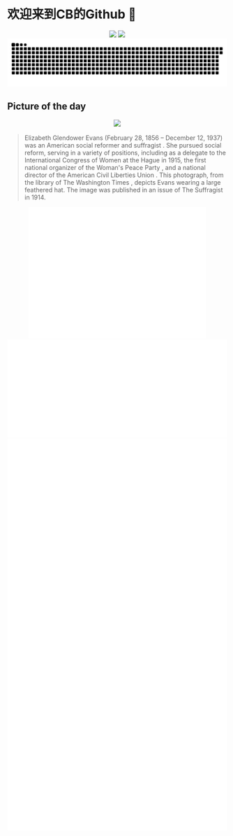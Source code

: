 
# 欢迎来到CB的Github 👋

<div align="center">
  <img height="137px" src="https://github-readme-stats.vercel.app/api?username=SuperCB&show_icons=true&theme=radical" />
  <img height="137px" src="https://github-readme-stats.vercel.app/api/top-langs/?username=SuperCB&hide_title=true&hide_border=true&layout=compact&langs_count=6&text_color=000&icon_color=fff" />
</div>


<div align="center">
    <img src="./contribution-snake/github-contribution-grid-snake.svg" />
</div>



## Picture of the day
<div align="center">
  <img width=400px src="https://upload.wikimedia.org/wikipedia/commons/thumb/3/3c/Elizabeth_Glendower_Evans_%28cropped%29.jpg/450px-Elizabeth_Glendower_Evans_%28cropped%29.jpg" />
</div>

>Elizabeth Glendower Evans  (February 28, 1856 – December 12, 1937) was an American social reformer and  suffragist . She pursued social reform, serving in a variety of positions, including as a delegate to the  International Congress of Women at the Hague  in 1915, the first national organizer of the  Woman's Peace Party , and a national director of the  American Civil Liberties Union . This photograph, from the library of  The Washington Times , depicts Evans wearing a large feathered hat. The image was published in an issue of  The Suffragist  in 1914.



<div align="center">
  <img height="300px" src="base_metrics.svg" />
  <img  src="metrics.plugin.calendar.full.svg" />
</div>


<div align="center">
  <img  src="plugin_metrics.svg" /> 
</div>
